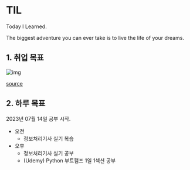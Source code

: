 # TIL

Today I Learned. 

The biggest adventure you can ever take is to live the life of your dreams.

## 1. 취업 목표

![img](https://github.com/datastacktv/data-engineer-roadmap/raw/master/img/roadmap.png)

[source](https://github.com/datastacktv/data-engineer-roadmap)

## 2. 하루 목표

2023년 07월 14일 공부 시작.

- 오전
  - 정보처리기사 실기 복습
- 오후
  - 정보처리기사 실기 공부
  - (Udemy) Python 부트캠프 1일 1섹션 공부
